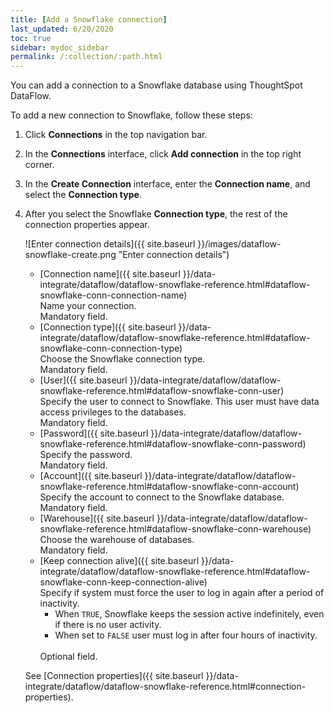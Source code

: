 ```yaml
---
title: [Add a Snowflake connection]
last_updated: 6/20/2020
toc: true
sidebar: mydoc_sidebar
permalink: /:collection/:path.html
---
```

You can add a connection to a Snowflake database using ThoughtSpot DataFlow.

To add a new connection to Snowflake, follow these steps:

1. Click **Connections** in the top navigation bar.

2. In the **Connections** interface, click **Add connection** in the top right corner.

3. In the **Create Connection** interface, enter the **Connection name**, and select the **Connection type**.

4. After you select the Snowflake **Connection type**, the rest of the connection properties appear.

   ![Enter connection details]({{ site.baseurl }}/images/dataflow-snowflake-create.png "Enter connection details")

   * [Connection name]({{ site.baseurl }}/data-integrate/dataflow/dataflow-snowflake-reference.html#dataflow-snowflake-conn-connection-name)<br/>Name your connection.<br/>Mandatory field.
   * [Connection type]({{ site.baseurl }}/data-integrate/dataflow/dataflow-snowflake-reference.html#dataflow-snowflake-conn-connection-type)<br/>Choose the Snowflake connection type.<br/>Mandatory field.
   * [User]({{ site.baseurl }}/data-integrate/dataflow/dataflow-snowflake-reference.html#dataflow-snowflake-conn-user)<br/>Specify the user to connect to Snowflake. This user must have data access privileges to the databases.<br/>Mandatory field.
   * [Password]({{ site.baseurl }}/data-integrate/dataflow/dataflow-snowflake-reference.html#dataflow-snowflake-conn-password)<br/>Specify the password.<br/>Mandatory field.
   * [Account]({{ site.baseurl }}/data-integrate/dataflow/dataflow-snowflake-reference.html#dataflow-snowflake-conn-account)<br/>Specify the account to connect to the Snowflake database.<br/>Mandatory field.
   * [Warehouse]({{ site.baseurl }}/data-integrate/dataflow/dataflow-snowflake-reference.html#dataflow-snowflake-conn-warehouse)<br/>Choose the warehouse of databases.<br/>Mandatory field.
   * [Keep connection alive]({{ site.baseurl }}/data-integrate/dataflow/dataflow-snowflake-reference.html#dataflow-snowflake-conn-keep-connection-alive)<br/>Specify if system must force the user to log in again after a period of inactivity.<br/><ul><li>When <code>TRUE</code>, Snowflake keeps the session active indefinitely, even if there is no user activity.</li><li>When set to <code>FALSE</code> user must log in after four hours of inactivity.</li></ul><br/>Optional field.

   See [Connection properties]({{ site.baseurl }}/data-integrate/dataflow/dataflow-snowflake-reference.html#connection-properties).
